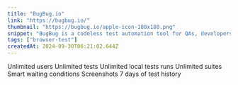 ```yaml
---
title: "BugBug.io"
link: "https://bugbug.io/"
thumbnail: "https://bugbug.io/apple-icon-180x180.png"
snippet: "BugBug is a codeless test automation tool for QAs, developers and product managers. Create your end-to-end test under 5 minutes."
tags: ["browser-test"]
createdAt: 2024-09-30T06:21:02.644Z
---
```

Unlimited users
Unlimited tests
Unlimited local tests runs
Unlimited suites
Smart waiting conditions
Screenshots
7 days of test history
